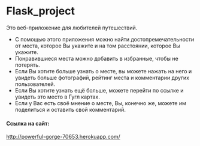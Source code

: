# Flask_project
Это веб-приложение для любителей путешествий.
* С помощью этого приложения можно найти достопремечательности от места, которое Вы укажите и на том расстоянии, которое Вы укажите.
* Понравившиеся места можно добавить в избранные, чтобы не потерять.
* Если Вы хотите больше узнать о месте, вы можете нажать на него и увидеть больше фотографий, рейтинг места и комментарии других пользователей. 
* Если Вы хотите узнать ещё больше, можете перейти по ссылке и увидеть это место в Гугл картах.
* Если у Вас есть своё мнение о месте, Вы, конечно же, можете им поделиться и оставить свой комментарий.

#### Ссылка на сайт:
http://powerful-gorge-70653.herokuapp.com/
